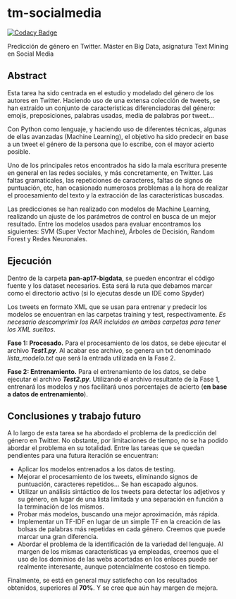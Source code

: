# tm-socialmedia

[![Codacy Badge](https://api.codacy.com/project/badge/Grade/d7d598ca45d64cd08ee8b4e14f1f6cfb)](https://app.codacy.com/app/davix16/tm-socialmedia?utm_source=github.com&utm_medium=referral&utm_content=davix16/tm-socialmedia&utm_campaign=Badge_Grade_Settings)

Predicción de género en Twitter. Máster en Big Data, asignatura Text Mining en Social Media



## Abstract
Esta tarea ha sido centrada en el estudio y modelado del género de los autores en Twitter. Haciendo uso de una extensa colección de tweets, se han extraído un conjunto de características diferenciadoras del género: emojis, preposiciones, palabras usadas, media de palabras por tweet... 

Con Python como lenguaje, y haciendo uso de diferentes técnicas, algunas de ellas avanzadas (Machine Learning), el objetivo ha sido predecir en base a un tweet el género de la persona que lo escribe, con el mayor acierto posible.

Uno de los principales retos encontrados ha sido la mala escritura presente en general en las redes sociales, y más concretamente, en Twitter. Las faltas gramaticales, las repeticiones de caracteres, faltas de signos de puntuación, etc, han ocasionado numerosos problemas a la hora de realizar el procesamiento del texto y la extracción de las características buscadas.

Las predicciones se han realizado con modelos de Machine Learning, realizando un ajuste de los parámetros de control en busca de un mejor resultado. Entre los modelos usados para evaluar encontramos los siguientes: SVM (Super Vector Machine), Árboles de Decisión, Random Forest y Redes Neuronales.



## Ejecución
Dentro de la carpeta **pan-ap17-bigdata**, se pueden encontrar el código fuente y los dataset necesarios. Esta será la ruta que debamos marcar como el directorio activo (si lo ejecutas desde un IDE como Spyder)

Los tweets en formato XML que se usan para entrenar y predecir los modelos se encuentran en las carpetas training y test, respectivamente. _Es necesario descomprimir los RAR incluidos en ambas carpetas para tener los XML sueltos_.

**Fase 1: Procesado.** Para el procesamiento de los datos, se debe ejecutar el archivo **_Test1.py_**. Al acabar ese archivo, se genera un txt denominado _lista_modelo.txt_ que será la entrada utilizada en la Fase 2.

**Fase 2: Entrenamiento.** Para el entrenamiento de los datos, se debe ejecutar el archivo **_Test2.py_**. Utilizando el archivo resultante de la Fase 1, entrenará los modelos y nos facilitará unos porcentajes de acierto (**en base a datos de entrenamiento**).


## Conclusiones y trabajo futuro
A lo largo de esta tarea se ha abordado el problema de la predicción del género en Twitter. No obstante, por limitaciones de tiempo, no se ha podido abordar el problema en su totalidad. Entre las tareas que se quedan pendientes para una futura iteración se encuentran:

* Aplicar los modelos entrenados a los datos de testing.
* Mejorar el procesamiento de los tweets, eliminando signos de puntuación, caracteres repetidos... Se han escapado algunos.
* Utilizar un análisis sintáctico de los tweets para detectar los adjetivos y su género, en lugar de una lista limitada y una separación en función a la terminación de los mismos.
* Probar más modelos, buscando una mejor aproximación, más rápida.
* Implementar un TF-IDF en lugar de un simple TF en la creación de las bolsas de palabras más repetidas en cada género. Creemos que puede marcar una gran diferencia.
* Abordar el problema de la identificación de la variedad del lenguaje. Al margen de los mismas características ya empleadas, creemos que el uso de los dominios de las webs acortadas en los enlaces puede ser realmente interesante, aunque potencialmente costoso en tiempo.

Finalmente, se está en general muy satisfecho con los resultados obtenidos, superiores al **70\%**. Y se cree que aún hay margen de mejora.
